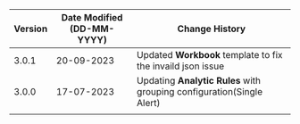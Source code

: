 | **Version** | **Date Modified (DD-MM-YYYY)** | **Change History**                                                       |
|-------------|--------------------------------|--------------------------------------------------------------------------|
| 3.0.1       | 20-09-2023                     | Updated **Workbook** template to fix the invaild json issue              |
| 3.0.0       | 17-07-2023                     | Updating **Analytic Rules** with grouping configuration(Single Alert)    |
|             |                                |                                                                          |
